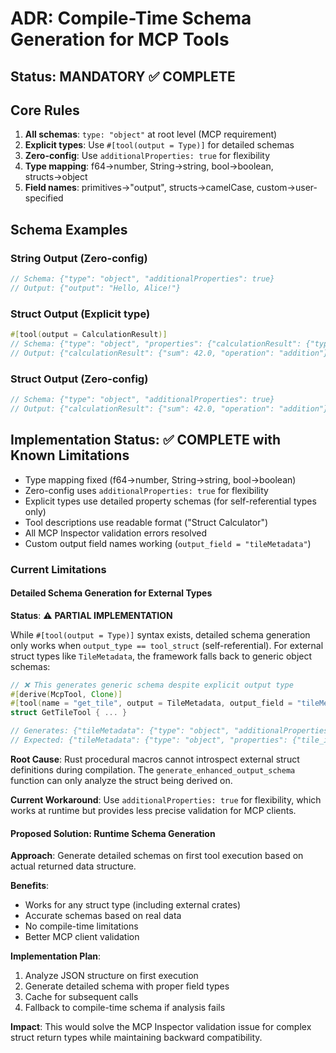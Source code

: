 # ADR: Compile-Time Schema Generation for MCP Tools

## Status: MANDATORY ✅ COMPLETE

## Core Rules

1. **All schemas**: `type: "object"` at root level (MCP requirement)
2. **Explicit types**: Use `#[tool(output = Type)]` for detailed schemas  
3. **Zero-config**: Use `additionalProperties: true` for flexibility
4. **Type mapping**: f64→number, String→string, bool→boolean, structs→object
5. **Field names**: primitives→"output", structs→camelCase, custom→user-specified

## Schema Examples

### String Output (Zero-config)
```rust
// Schema: {"type": "object", "additionalProperties": true}  
// Output: {"output": "Hello, Alice!"}
```

### Struct Output (Explicit type)
```rust
#[tool(output = CalculationResult)]
// Schema: {"type": "object", "properties": {"calculationResult": {"type": "object", "properties": {...}}}}
// Output: {"calculationResult": {"sum": 42.0, "operation": "addition"}}
```

### Struct Output (Zero-config) 
```rust
// Schema: {"type": "object", "additionalProperties": true}
// Output: {"calculationResult": {"sum": 42.0, "operation": "addition"}}
```

## Implementation Status: ✅ COMPLETE with Known Limitations

- Type mapping fixed (f64→number, String→string, bool→boolean)
- Zero-config uses `additionalProperties: true` for flexibility
- Explicit types use detailed property schemas (for self-referential types only)
- Tool descriptions use readable format ("Struct Calculator")
- All MCP Inspector validation errors resolved
- Custom output field names working (`output_field = "tileMetadata"`)

### Current Limitations

#### Detailed Schema Generation for External Types
**Status**: ⚠️ **PARTIAL IMPLEMENTATION**

While `#[tool(output = Type)]` syntax exists, detailed schema generation only works when `output_type == tool_struct` (self-referential). For external struct types like `TileMetadata`, the framework falls back to generic object schemas:

```rust
// ❌ This generates generic schema despite explicit output type
#[derive(McpTool, Clone)]
#[tool(name = "get_tile", output = TileMetadata, output_field = "tileMetadata")]
struct GetTileTool { ... }

// Generates: {"tileMetadata": {"type": "object", "additionalProperties": null}}
// Expected: {"tileMetadata": {"type": "object", "properties": {"tile_id": {...}, ...}}}
```

**Root Cause**: Rust procedural macros cannot introspect external struct definitions during compilation. The `generate_enhanced_output_schema` function can only analyze the struct being derived on.

**Current Workaround**: Use `additionalProperties: true` for flexibility, which works at runtime but provides less precise validation for MCP clients.

#### Proposed Solution: Runtime Schema Generation

**Approach**: Generate detailed schemas on first tool execution based on actual returned data structure.

**Benefits**:
- Works for any struct type (including external crates)
- Accurate schemas based on real data
- No compile-time limitations
- Better MCP client validation

**Implementation Plan**:
1. Analyze JSON structure on first execution
2. Generate detailed schema with proper field types
3. Cache for subsequent calls
4. Fallback to compile-time schema if analysis fails

**Impact**: This would solve the MCP Inspector validation issue for complex struct return types while maintaining backward compatibility.